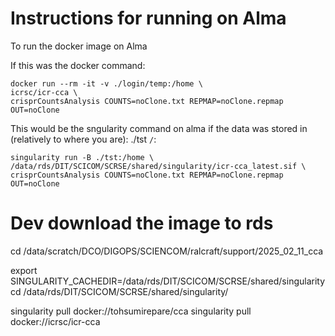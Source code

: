 # Instructions for running on Alma

To run the docker image on Alma

If this was the docker command:
```
docker run --rm -it -v ./login/temp:/home \
icrsc/icr-cca \
crisprCountsAnalysis COUNTS=noClone.txt REPMAP=noClone.repmap OUT=noClone
```
This would be the sngularity command on alma if the data was stored in (relatively to where you are): ./tst
`/`:
```
singularity run -B ./tst:/home \
/data/rds/DIT/SCICOM/SCRSE/shared/singularity/icr-cca_latest.sif \
crisprCountsAnalysis COUNTS=noClone.txt REPMAP=noClone.repmap OUT=noClone

```



# Dev download the image to rds
cd /data/scratch/DCO/DIGOPS/SCIENCOM/ralcraft/support/2025_02_11_cca

export SINGULARITY_CACHEDIR=/data/rds/DIT/SCICOM/SCRSE/shared/singularity
cd /data/rds/DIT/SCICOM/SCRSE/shared/singularity/

singularity pull docker://tohsumirepare/cca
singularity pull docker://icrsc/icr-cca